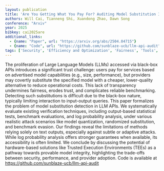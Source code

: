 ```yaml
---
layout: publication
title: 'Are You Getting What You Pay For? Auditing Model Substitution In LLM Apis'
authors: Will Cai, Tianneng Shi, Xuandong Zhao, Dawn Song
conference: "Arxiv"
year: 2025
bibkey: cai2025are
additional_links:
  - {name: "Paper", url: "https://arxiv.org/abs/2504.04715"}
  - {name: "Code", url: "https://github.com/sunblaze-ucb/llm-api-audit"}
tags: ['Security', 'Efficiency and Optimization', 'Fairness', 'Tools', 'Bias Mitigation', 'Quantization', 'Ethics and Bias', 'Interpretability', 'Has Code']
---
```

The proliferation of Large Language Models (LLMs) accessed via black-box APIs
introduces a significant trust challenge: users pay for services based on
advertised model capabilities (e.g., size, performance), but providers may
covertly substitute the specified model with a cheaper, lower-quality
alternative to reduce operational costs. This lack of transparency undermines
fairness, erodes trust, and complicates reliable benchmarking. Detecting such
substitutions is difficult due to the black-box nature, typically limiting
interaction to input-output queries. This paper formalizes the problem of model
substitution detection in LLM APIs. We systematically evaluate existing
verification techniques, including output-based statistical tests, benchmark
evaluations, and log probability analysis, under various realistic attack
scenarios like model quantization, randomized substitution, and benchmark
evasion. Our findings reveal the limitations of methods relying solely on text
outputs, especially against subtle or adaptive attacks. While log probability
analysis offers stronger guarantees when available, its accessibility is often
limited. We conclude by discussing the potential of hardware-based solutions
like Trusted Execution Environments (TEEs) as a pathway towards provable model
integrity, highlighting the trade-offs between security, performance, and
provider adoption. Code is available at
https://github.com/sunblaze-ucb/llm-api-audit
